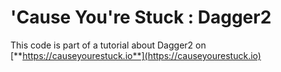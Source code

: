 # 'Cause You're Stuck : Dagger2

This code is part of a tutorial about Dagger2 on [**https://causeyourestuck.io**](https://causeyourestuck.io)
